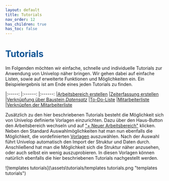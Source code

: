 ```yaml
---
layout: default
title: Tutorials
nav_order: 12
has_children: true
has_toc: false
---
```


# <span style="color:#0b5394">**Tutorials**</span>

Im Folgenden möchten wir einfache, schnelle und individuelle Tutorials zur Anwendung
von Univelop näher bringen. Wir gehen dabei auf einfache Listen, sowie auf erweiterte
Funktionen und Möglichkeiten ein. Ein Beispielergebnis ist am Ende eines jeden Tutorials
zu finden.

|:-----: |:------: |:------:
|[Arbeitsbereich erstellen]() |[Zeiterfassung erstellen]() |[Verknüpfung über Baustein _Datensatz_]()
|[To-Do-Liste](/docs/tutorials/childs/to-do-list.html 'To-Do-Liste') |[Mitarbeiterliste](/docs/tutorials/childs/employee-list.html 'Mitarbeiterliste') |[Verknüpfen der Mitarbeiterliste](/docs/tutorials/childs/connect-list-employee.html 'Verknüpfen der Mitarbeiterliste')

Zusätzlich zu den hier beschriebenen Tutorials besteht die Möglichkeit sich von Univelop definierte Vorlagen einzurichten. Dazu über den Haus-Button den Arbeitsbereich wechseln und auf
["+ Neuer Arbeitsbereich"](/docs/start-app.html#erstellen-eines-arbeitsbereichs 'Der Start in die App // Erstellen eines Arbeitsbereichs') klicken. Neben den Standard Auswahlmöglichkeiten hat man nun ebenfalls die Möglichkeit, die vordefinierten [Vorlagen](/docs/start-app.html#erstellen-eines-arbeitsbereichs) auszuwählen. Nach der Auswahl führt Univelop automatisch den Import der Struktur und Daten durch. Anschließend hat man die Möglichkeit sich die Struktur näher anzusehen, oder auch selbst ein wenig auszuprobieren.
In diesen Vorlagen können natürlich ebenfalls die hier beschriebenen Tutorials nachgestellt werden.

![templates tutorials](\assets\tutorials/templates tutorials.png "templates tutorials")
